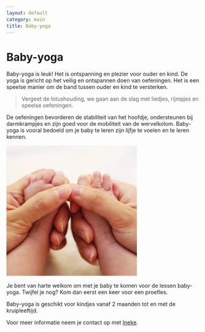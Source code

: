 ```yaml
---
layout: default
category: main
title: Baby-yoga
---
```


# Baby-yoga

Baby-yoga is leuk! Het is ontspanning en plezier voor ouder en kind. 
De yoga is gericht op het veilig en ontspannen doen van oefeningen.
Het is een speelse manier om de band tussen ouder en kind te versterken.

> Vergeet de lotushouding, we gaan aan de slag met liedjes, rijmpjes en speelse oefeningen.

De oefeningen bevorderen de stabiliteit van het hoofdje, ondersteunen bij darmkrampjes en zijn goed voor de mobiliteit van de wervelkolom.
Baby-yoga is vooral bedoeld om je baby te leren zijn lijfje te voelen en te leren kennen.

![](/assets/massage3.jpg)

Je bent van harte welkom om met je baby te komen voor de lessen baby-yoga. Twijfel je nog? Kom dan eerst een keer voor een proefles.

Baby-yoga is geschikt voor kindjes vanaf  2 maanden tot en met de kruipleeftijd.


Voor meer informatie neem je contact op met [Ineke](mailto:inekebaaij@gmail.com).
